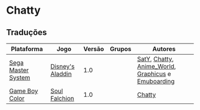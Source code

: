 # Chatty

## Traduções

| Plataforma | Jogo | Versão | Grupos | Autores |
| ----------- | ----------- | ----------- | ----------- | ----------- |
| [Sega Master System](../../traducoes/sega-master-system/) | [Disney's Aladdin](../../traducoes/sega-master-system/disneys-aladdin_saty/) | 1.0 |  | [SatY](../../autores/saty/), [Chatty](../../autores/chatty/), [Anime_World](../../autores/anime_world/), [Graphicus](../../autores/graphicus/) e [Emuboarding](../../autores/emuboarding/) |
| [Game Boy Color](../../traducoes/game-boy-color/) | [Soul Falchion](../../traducoes/game-boy-color/soul-falchion_chatty/) | 1.0 |  | [Chatty](../../autores/chatty/) |